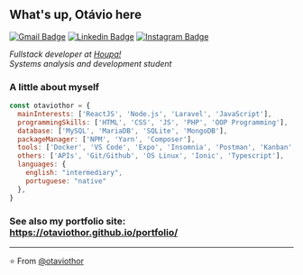## What's up, Otávio here

[![Gmail Badge](https://img.shields.io/badge/-Gmail-c14438?style=flat-square&logo=Gmail&logoColor=white&link=mailto:otaviosilva2632@gmail.com)](mailto:otaviosilva2632@gmail.com)
[![Linkedin Badge](https://img.shields.io/badge/-LinkedIn-blue?style=flat-square&logo=Linkedin&logoColor=white&link=https://www.linkedin.com/in/otaviosilva02/)](https://www.linkedin.com/in/otaviosilva02/)
[![Instagram Badge](https://img.shields.io/badge/-Instagram-%23E4405F?style=flat-square&logo=Instagram&logoColor=white&link=https://www.instagram.com/otaviothor_/)](https://www.instagram.com/otaviothor_/)

_Fullstack developer at [Houpa!](https://www.houpa.app) <br/>
Systems analysis and development student_

### A little about myself  

```javascript
const otaviothor = {
  mainInterests: ['ReactJS', 'Node.js', 'Laravel', 'JavaScript'],
  programmingSkills: ['HTML', 'CSS', 'JS', 'PHP', 'OOP Programming'],
  database: ['MySQL', 'MariaDB', 'SQLite', 'MongoDB'],
  packageManager: ['NPM', 'Yarn', 'Composer'],
  tools: ['Docker', 'VS Code', 'Expo', 'Insomnia', 'Postman', 'Kanban', 'Scrum'],
  others: ['APIs', 'Git/Github', 'OS Linux', 'Ionic', 'Typescript'],
  languages: {
    english: "intermediary",
    portuguese: "native"
  },
}
```

### See also my portfolio site: https://otaviothor.github.io/portfolio/

---

⭐️ From [@otaviothor](https://github.com/otaviothor)

